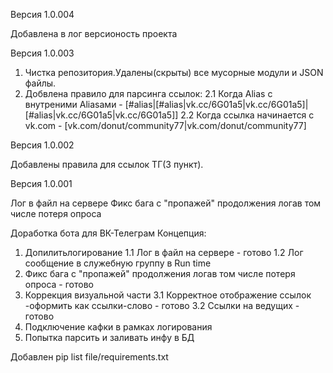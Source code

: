 Версия 1.0.004

Добавлена в лог версионость проекта

Версия 1.0.003

  1. Чистка репозитория.Удалены(скрыты) все мусорные модули и JSON файлы.
  2. Добвлена правило для парсинга ссылок:
   2.1 Когда Alias с внутреними Aliasами - [#​alias|[#alias|vk.cc/6G01a5|vk.cc/6G01a5]|[#alias|vk.cc/6G01a5|vk.cc/6G01a5]]
   2.2 Когда ссылка начинается с vk.com - [vk.com/donut/community77|vk.com/donut/community77]


Версия 1.0.002

Добавлены правила для ссылок ТГ(3 пункт).

Версия 1.0.001

Лог в файл на сервере
Фикс бага с "пропажей" продолжения логав том числе потеря опроса

Доработка бота для ВК-Телеграм
Концепция:
  1. Допилитьлогирование
     1.1 Лог в файл на сервере - готово
     1.2 Лог сообщение в служебную группу в Run time
  2. Фикс бага с "пропажей" продолжения логав том числе потеря опроса - готово
  3. Коррекция визуальной части
     3.1 Корректное отображение ссылок -оформить как ссылки-слово - готово
     3.2 Ссылки на ведущих - готово
  4. Подключение кафки в рамках логирования
  5. Попытка парсить и заливать инфу в БД


Добавлен pip list 
  file/requirements.txt

